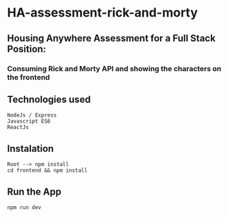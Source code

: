 # HA-assessment-rick-and-morty

##  Housing Anywhere Assessment for a Full Stack Position:
### Consuming Rick and Morty API and showing the characters on the frontend
## Technologies used
```
NodeJs / Express
Javascript ES6
ReactJs
```

## Instalation
```
Root --> npm install
cd frontend && npm install
```

## Run the App
```
npm run dev
```